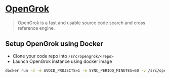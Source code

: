 # [OpenGrok](https://oracle.github.io/opengrok/)

> OpenGrok is a fast and usable source code search and cross reference engine.

## Setup OpenGrok using Docker

- Clone your code repo into `/src/opengrok/<repo>`
- Launch OpenGrok instance using docker image

```bash
docker run -d -e AVOID_PROJECTS=1 -e SYNC_PERIOD_MINUTES=60 -v /src/opengrok/<repo>:/opengrok/src -p 8080:8080 opengrok/docker:latest
```
